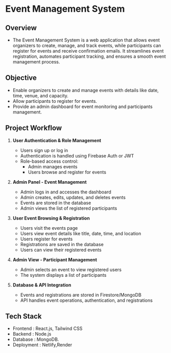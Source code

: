 # Event Management System

## Overview
- The Event Management System is a web application that allows event organizers to create, manage, and track events, while participants can register for events and receive confirmation emails. It streamlines event registration, automates participant tracking, and ensures a smooth event management process.

## Objective
- Enable organizers to create and manage events with details like date, time, venue, and capacity.
- Allow participants to register for events.
- Provide an admin dashboard for event monitoring and participants management.

## Project Workflow
1. **User Authentication & Role Management**  
   - Users sign up or log in  
   - Authentication is handled using Firebase Auth or JWT  
   - Role-based access control:  
     - Admin manages events  
     - Users browse and register for events  

2. **Admin Panel - Event Management**  
   - Admin logs in and accesses the dashboard  
   - Admin creates, edits, updates, and deletes events  
   - Events are stored in the database  
   - Admin views the list of registered participants  

3. **User Event Browsing & Registration**  
   - Users visit the events page  
   - Users view event details like title, date, time, and location  
   - Users register for events  
   - Registrations are saved in the database  
   - Users can view their registered events  

4. **Admin View - Participant Management**  
   - Admin selects an event to view registered users  
   - The system displays a list of participants  

5. **Database & API Integration**  
   - Events and registrations are stored in Firestore/MongoDB  
   - API handles event operations, authentication, and registrations  



## Tech Stack
- Frontend : React.js, Tailwind CSS
- Backend : Node.js
- Database : MongoDB.
- Deployment : Netlify,Render

   
